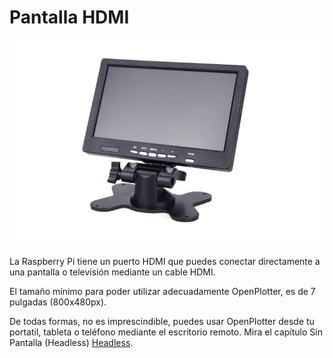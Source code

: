 # Pantalla HDMI

![](../en/hdmi.png)

La Raspberry Pi tiene un puerto HDMI que puedes conectar directamente a una pantalla o televisión mediante un cable HDMI.

El tamaño mínimo para poder utilizar adecuadamente OpenPlotter, es de 7 pulgadas (800x480px).

De todas formas, no es imprescindible, puedes usar OpenPlotter desde tu portatil, tableta o teléfono mediante el escritorio remoto. Mira el capítulo Sin Pantalla (Headless) [Headless](headless.md).